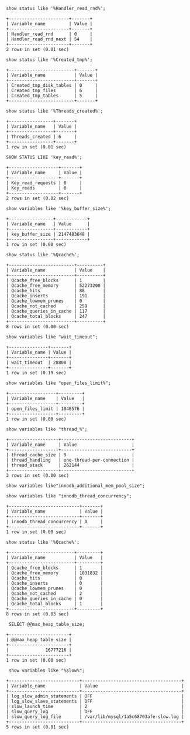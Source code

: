 <!--
author: 老A在Coding
date: 2019-01-26 
title: MySQL常用命令行参数查询
tags: mysql
category: MySQL
status: publish
summary: MySQL常用命令行参数查询
-->

```show status like '%Handler_read_rnd%';```
```
+-----------------------+-------+
| Variable_name         | Value |
+-----------------------+-------+
| Handler_read_rnd      | 0     |
| Handler_read_rnd_next | 54    |
+-----------------------+-------+
2 rows in set (0.01 sec)
```

```show status like '%Created_tmp%';```

```
+-------------------------+-------+
| Variable_name           | Value |
+-------------------------+-------+
| Created_tmp_disk_tables | 0     |
| Created_tmp_files       | 6     |
| Created_tmp_tables      | 5     |
+-------------------------+-------+
```
```show status like '%Threads_created%';```
```
+-----------------+-------+
| Variable_name   | Value |
+-----------------+-------+
| Threads_created | 6     |
+-----------------+-------+
1 row in set (0.01 sec)
```

```SHOW STATUS LIKE 'key_read%';```

```
+-------------------+-------+
| Variable_name     | Value |
+-------------------+-------+
| Key_read_requests | 0     |
| Key_reads         | 0     |
+-------------------+-------+
2 rows in set (0.02 sec)
```

```show variables like '%key_buffer_size%';```
```
+-----------------+------------+
| Variable_name   | Value      |
+-----------------+------------+
| key_buffer_size | 2147483648 |
+-----------------+------------+
1 row in set (0.00 sec)
```

```show status like '%Qcache%';```
```
+-------------------------+----------+
| Variable_name           | Value    |
+-------------------------+----------+
| Qcache_free_blocks      | 1        |
| Qcache_free_memory      | 52273208 |
| Qcache_hits             | 88       |
| Qcache_inserts          | 191      |
| Qcache_lowmem_prunes    | 0        |
| Qcache_not_cached       | 259      |
| Qcache_queries_in_cache | 117      |
| Qcache_total_blocks     | 247      |
+-------------------------+----------+
8 rows in set (0.00 sec)
```

```show variables like "wait_timeout";```
```
+---------------+-------+
| Variable_name | Value |
+---------------+-------+
| wait_timeout  | 28800 |
+---------------+-------+
1 row in set (0.19 sec)
```
```show variables like "open_files_limit%";```
```
+------------------+---------+
| Variable_name    | Value   |
+------------------+---------+
| open_files_limit | 1048576 |
+------------------+---------+
1 row in set (0.00 sec)
```

```show variables like "thread_%";```
```
+-------------------+---------------------------+
| Variable_name     | Value                     |
+-------------------+---------------------------+
| thread_cache_size | 9                         |
| thread_handling   | one-thread-per-connection |
| thread_stack      | 262144                    |
+-------------------+---------------------------+
3 rows in set (0.00 sec)

```
```show variables like"innodb_additional_mem_pool_size";```

```show variables like "innodb_thread_concurrency";```
```
+---------------------------+-------+
| Variable_name             | Value |
+---------------------------+-------+
| innodb_thread_concurrency | 0     |
+---------------------------+-------+
1 row in set (0.00 sec)

```
```show status like '%Qcache%';```
```
+-------------------------+---------+
| Variable_name           | Value   |
+-------------------------+---------+
| Qcache_free_blocks      | 1       |
| Qcache_free_memory      | 1031832 |
| Qcache_hits             | 0       |
| Qcache_inserts          | 0       |
| Qcache_lowmem_prunes    | 0       |
| Qcache_not_cached       | 2       |
| Qcache_queries_in_cache | 0       |
| Qcache_total_blocks     | 1       |
+-------------------------+---------+
8 rows in set (0.03 sec)

```
``` SELECT @@max_heap_table_size;```
```
+-----------------------+
| @@max_heap_table_size |
+-----------------------+
|              16777216 |
+-----------------------+
1 row in set (0.00 sec)
```

``` show variables like "%slow%";```
```
+---------------------------+--------------------------------------+
| Variable_name             | Value                                |
+---------------------------+--------------------------------------+
| log_slow_admin_statements | OFF                                  |
| log_slow_slave_statements | OFF                                  |
| slow_launch_time          | 2                                    |
| slow_query_log            | OFF                                  |
| slow_query_log_file       | /var/lib/mysql/1a5c68703afe-slow.log |
+---------------------------+--------------------------------------+
5 rows in set (0.01 sec)
```